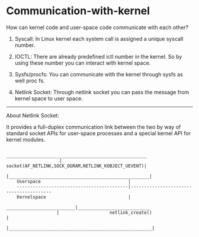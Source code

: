 # Communication-with-kernel
How can kernel code and user-space code communicate with each other?

1. Syscall: In Linux kernel each system call is assigned a unique syscall number. 

2. IOCTL: There are already predefined ictl number in the kernel. So by using these number you can interact with kernel space. 

3. Sysfs/procfs: You can communicate with the kernel through sysfs as well proc fs. 

4. Netlink Socket: Through netlink socket you can pass the message from kernel space to user space.

------------------------------------------------------------------------------------------------------------------------------------------
About Netlink Socket:

It provides a full-duplex communication link between the two by way of standard socket APIs for user-space processes and a special kernel API for kernel modules. 

                         _____________________________________________________
                        | socket(AF_NETLINK,SOCK_DGRAM,NETLINK_KOBJECT_UEVENT)|
                        |_____________________________________________________|
        Userspace                                 |    
        ------------------------------------------|----------------------------------------
        Kernelspace                               |    
                        __________________________|___________________________
                       |                   netlink_create()                   |
                       |______________________________________________________|

